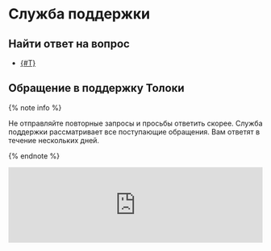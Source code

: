 # Служба поддержки

## Найти ответ на вопрос

- [{#T}](./troubleshooting.md)

## Обращение в поддержку Толоки

{% note info %}

Не отправляйте повторные запросы и просьбы ответить скорее. Служба поддержки рассматривает все поступающие обращения. Вам ответят в течение нескольких дней.

{% endnote %}

<iframe width="100%" frameborder="0" src="https://forms.yandex.com/surveys/13464611.aae9597a9c66c630f2b7810fbddb942128830095/?lang=ru&iframe=1&service=toloka-ai" id="registration"></iframe>